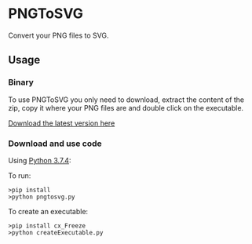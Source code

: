 # PNGToSVG

Convert your PNG files to SVG.

## Usage

### Binary

To use PNGToSVG you only need to download, extract the content of the zip, copy it where your PNG files are and double click on the executable.

[Download the latest version here](https://github.com/mayuso/PNGToSVG/releases)

### Download and use code

Using [Python 3.7.4](https://www.python.org/downloads/release/python-374/):

To run:

    >pip install 
	>python pngtosvg.py
	
To create an executable:

    >pip install cx_Freeze
	>python createExecutable.py
